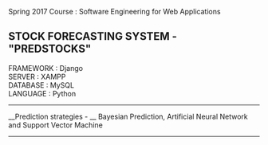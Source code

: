 Spring 2017
Course : Software Engineering for Web Applications

STOCK FORECASTING SYSTEM - __"PREDSTOCKS"__
-------------------------------------------

FRAMEWORK : Django  
SERVER : XAMPP  
DATABASE : MySQL  
LANGUAGE :  Python  

----------------------------------------------------------------------------------------------------------

__Prediction strategies -  __
Bayesian Prediction, Artificial Neural Network and Support Vector Machine

----------------------------------------------------------------------------------------------------------
